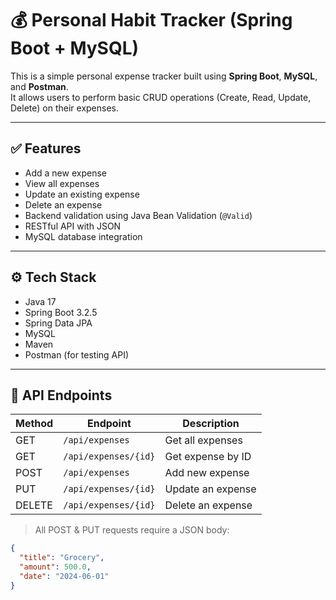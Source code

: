 # 💰 Personal Habit Tracker (Spring Boot + MySQL)

This is a simple personal expense tracker built using **Spring Boot**, **MySQL**, and **Postman**.  
It allows users to perform basic CRUD operations (Create, Read, Update, Delete) on their expenses.

---

## ✅ Features

- Add a new expense
- View all expenses
- Update an existing expense
- Delete an expense
- Backend validation using Java Bean Validation (`@Valid`)
- RESTful API with JSON
- MySQL database integration

---

## ⚙️ Tech Stack

- Java 17
- Spring Boot 3.2.5
- Spring Data JPA
- MySQL
- Maven
- Postman (for testing API)

---

## 🧪 API Endpoints

| Method | Endpoint             | Description             |
|--------|----------------------|-------------------------|
| GET    | `/api/expenses`      | Get all expenses        |
| GET    | `/api/expenses/{id}` | Get expense by ID       |
| POST   | `/api/expenses`      | Add new expense         |
| PUT    | `/api/expenses/{id}` | Update an expense       |
| DELETE | `/api/expenses/{id}` | Delete an expense       |

> All POST & PUT requests require a JSON body:
```json
{
  "title": "Grocery",
  "amount": 500.0,
  "date": "2024-06-01"
}
